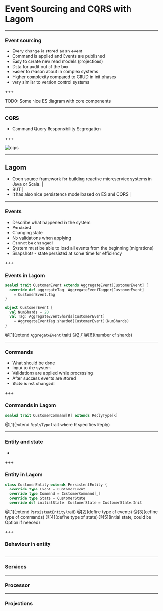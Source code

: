 # Event Sourcing and CQRS with Lagom

---

### Event sourcing

- Every change is stored as an event
- Command is applied and Events are published
- Easy to create new read models (projections)
- Data for audit out of the box
- Easier to reason about in complex systems
- Higher complexity compared to CRUD in init phases
- very similar to version control systems

+++

TODO: Some nice ES diagram with core components

---

### CQRS

- Command Query Responsibility Segregation

+++

![cqrs](https://martinfowler.com/bliki/images/cqrs/cqrs.png)

---

## Lagom

- Open source framework for building reactive microservice systems in Java or Scala. |
- BUT |
- It has also nice persistence model based on ES and CQRS |

---

### Events

- Describe what happened in the system
- Persisted
- Changing state
- No validations when applying
- Cannot be changed!
- System must be able to load all events from the beginning (migrations)
- Snapshots - state persisted at some time for efficiency

+++

### Events in Lagom

```scala
sealed trait CustomerEvent extends AggregateEvent[CustomerEvent] {
  override def aggregateTag: AggregateEventTagger[CustomerEvent] 
    = CustomerEvent.Tag
}

object CustomerEvent {
  val NumShards = 20
  val Tag: AggregateEventShards[CustomerEvent]
    = AggregateEventTag.sharded[CustomerEvent](NumShards)
}
```
@[1](extend `AggregateEvent` trait)
@[2,7](aggregateTag)
@[6](number of shards)

---

### Commands

- What should be done 
- Input to the system
- Validations are applied while processing
- After success events are stored
- State is not changed!

+++

### Commands in Lagom 

```scala
sealed trait CustomerCommand[R] extends ReplyType[R]
```

@[1](extend `ReplyType` trait where R specifies Reply)

---

### Entity and state

- 

+++

### Entity in Lagom

```scala
class CustomerEntity extends PersistentEntity {
  override type Event = CustomerEvent
  override type Command = CustomerCommand[_]
  override type State = CustomerState
  override def initialState: CustomerState = CustomerState.Init
```

@[1](extend `PersistentEntity` trait)
@[2](define type of events)
@[3](define type of commands)
@[4](define type of state)
@[5](initial state, could be Option if needed)

+++

### Behaviour in entity

```scala

```

---

### Services

---

### Processor

---

### Projections